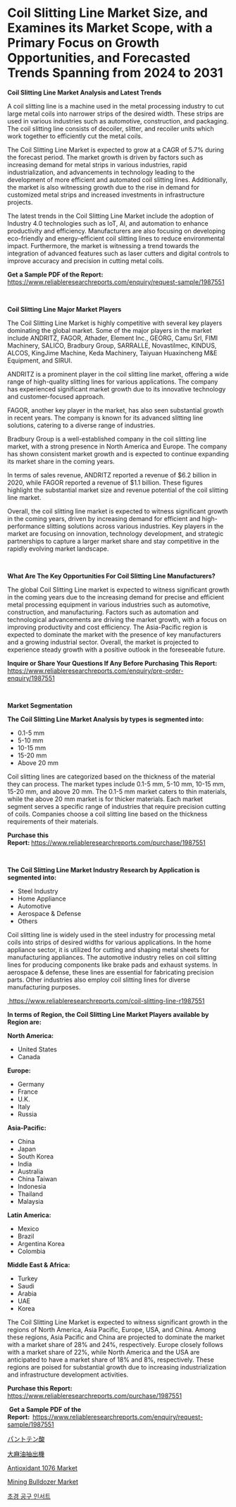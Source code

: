 <p><h1>Coil Slitting Line Market Size, and Examines its Market Scope, with a Primary Focus on Growth Opportunities, and Forecasted Trends Spanning from 2024 to 2031</h1></p><p><strong>Coil Slitting Line Market Analysis and Latest Trends</strong></p>
<p><p>A coil slitting line is a machine used in the metal processing industry to cut large metal coils into narrower strips of the desired width. These strips are used in various industries such as automotive, construction, and packaging. The coil slitting line consists of decoiler, slitter, and recoiler units which work together to efficiently cut the metal coils.</p><p>The Coil Slitting Line Market is expected to grow at a CAGR of 5.7% during the forecast period. The market growth is driven by factors such as increasing demand for metal strips in various industries, rapid industrialization, and advancements in technology leading to the development of more efficient and automated coil slitting lines. Additionally, the market is also witnessing growth due to the rise in demand for customized metal strips and increased investments in infrastructure projects.</p><p>The latest trends in the Coil Slitting Line Market include the adoption of Industry 4.0 technologies such as IoT, AI, and automation to enhance productivity and efficiency. Manufacturers are also focusing on developing eco-friendly and energy-efficient coil slitting lines to reduce environmental impact. Furthermore, the market is witnessing a trend towards the integration of advanced features such as laser cutters and digital controls to improve accuracy and precision in cutting metal coils.</p></p>
<p><strong>Get a Sample PDF of the Report:&nbsp;</strong> <a href="https://www.reliableresearchreports.com/enquiry/request-sample/1987551">https://www.reliableresearchreports.com/enquiry/request-sample/1987551</a></p>
<p>&nbsp;</p>
<p><strong>Coil Slitting Line Major Market Players</strong></p>
<p><p>The Coil Slitting Line Market is highly competitive with several key players dominating the global market. Some of the major players in the market include ANDRITZ, FAGOR, Athader, Element Inc., GEORG, Camu Srl, FIMI Machinery, SALICO, Bradbury Group, SARRALLE, Novastilmec, KINDUS, ALCOS, KingJime Machine, Keda Machinery, Taiyuan Huaxincheng M&E Equipment, and SIRUI.</p><p>ANDRITZ is a prominent player in the coil slitting line market, offering a wide range of high-quality slitting lines for various applications. The company has experienced significant market growth due to its innovative technology and customer-focused approach.</p><p>FAGOR, another key player in the market, has also seen substantial growth in recent years. The company is known for its advanced slitting line solutions, catering to a diverse range of industries.</p><p>Bradbury Group is a well-established company in the coil slitting line market, with a strong presence in North America and Europe. The company has shown consistent market growth and is expected to continue expanding its market share in the coming years.</p><p>In terms of sales revenue, ANDRITZ reported a revenue of $6.2 billion in 2020, while FAGOR reported a revenue of $1.1 billion. These figures highlight the substantial market size and revenue potential of the coil slitting line market.</p><p>Overall, the coil slitting line market is expected to witness significant growth in the coming years, driven by increasing demand for efficient and high-performance slitting solutions across various industries. Key players in the market are focusing on innovation, technology development, and strategic partnerships to capture a larger market share and stay competitive in the rapidly evolving market landscape.</p></p>
<p>&nbsp;</p>
<p><strong>What Are The Key Opportunities For Coil Slitting Line Manufacturers?</strong></p>
<p><p>The global Coil Slitting Line market is expected to witness significant growth in the coming years due to the increasing demand for precise and efficient metal processing equipment in various industries such as automotive, construction, and manufacturing. Factors such as automation and technological advancements are driving the market growth, with a focus on improving productivity and cost efficiency. The Asia-Pacific region is expected to dominate the market with the presence of key manufacturers and a growing industrial sector. Overall, the market is projected to experience steady growth with a positive outlook in the foreseeable future.</p></p>
<p><strong>Inquire or Share Your Questions If Any Before Purchasing This Report:</strong> <a href="https://www.reliableresearchreports.com/enquiry/pre-order-enquiry/1987551">https://www.reliableresearchreports.com/enquiry/pre-order-enquiry/1987551</a></p>
<p>&nbsp;</p>
<p><strong>Market Segmentation</strong></p>
<p><strong>The Coil Slitting Line Market Analysis by types is segmented into:</strong></p>
<p><ul><li>0.1-5 mm</li><li>5-10 mm</li><li>10-15 mm</li><li>15-20 mm</li><li>Above 20 mm</li></ul></p>
<p><p>Coil slitting lines are categorized based on the thickness of the material they can process. The market types include 0.1-5 mm, 5-10 mm, 10-15 mm, 15-20 mm, and above 20 mm. The 0.1-5 mm market caters to thin materials, while the above 20 mm market is for thicker materials. Each market segment serves a specific range of industries that require precision cutting of coils. Companies choose a coil slitting line based on the thickness requirements of their materials.</p></p>
<p><strong>Purchase this Report:&nbsp;</strong><a href="https://www.reliableresearchreports.com/purchase/1987551">https://www.reliableresearchreports.com/purchase/1987551</a></p>
<p>&nbsp;</p>
<p><strong>The Coil Slitting Line Market Industry Research by Application is segmented into:</strong></p>
<p><ul><li>Steel Industry</li><li>Home Appliance</li><li>Automotive</li><li>Aerospace & Defense</li><li>Others</li></ul></p>
<p><p>Coil slitting line is widely used in the steel industry for processing metal coils into strips of desired widths for various applications. In the home appliance sector, it is utilized for cutting and shaping metal sheets for manufacturing appliances. The automotive industry relies on coil slitting lines for producing components like brake pads and exhaust systems. In aerospace & defense, these lines are essential for fabricating precision parts. Other industries also employ coil slitting lines for diverse manufacturing purposes.</p></p>
<p><a href="https://www.reliableresearchreports.com/coil-slitting-line-r1987551">&nbsp;https://www.reliableresearchreports.com/coil-slitting-line-r1987551</a></p>
<p><strong>In terms of Region, the Coil Slitting Line Market Players available by Region are:</strong></p>
<p>
    <p> <strong> North America: </strong>
        <ul>
            <li>United States</li>
            <li>Canada</li>
        </ul>
        </p> 
    <p> <strong> Europe: </strong>
        <ul>
            <li>Germany</li>
            <li>France</li>
            <li>U.K.</li>
            <li>Italy</li>
            <li>Russia</li>
        </ul>
        </p> 
    <p> <strong> Asia-Pacific: </strong>
        <ul>
            <li>China</li>
            <li>Japan</li>
            <li>South Korea</li>
            <li>India</li>
            <li>Australia</li>
            <li>China Taiwan</li>
            <li>Indonesia</li>
            <li>Thailand</li>
            <li>Malaysia</li>
        </ul>
        </p> 
    <p> <strong> Latin America: </strong>
        <ul>
            <li>Mexico</li>
            <li>Brazil</li>
            <li>Argentina Korea</li>
            <li>Colombia</li>
        </ul>
        </p> 
    <p> <strong> Middle East & Africa: </strong>
        <ul>
            <li>Turkey</li>
            <li>Saudi</li>
            <li>Arabia</li>
            <li>UAE</li>
            <li>Korea</li>
        </ul>
    </p>
    </p>
<p><p>The Coil Slitting Line Market is expected to witness significant growth in the regions of North America, Asia Pacific, Europe, USA, and China. Among these regions, Asia Pacific and China are projected to dominate the market with a market share of 28% and 24%, respectively. Europe closely follows with a market share of 22%, while North America and the USA are anticipated to have a market share of 18% and 8%, respectively. These regions are poised for substantial growth due to increasing industrialization and infrastructure development activities.</p></p>
<p><strong>Purchase this Report: </strong><a href="https://www.reliableresearchreports.com/purchase/1987551">https://www.reliableresearchreports.com/purchase/1987551</a></p>
<p>&nbsp;<strong>Get a Sample PDF of the Report:&nbsp;&nbsp;</strong><a href="https://www.reliableresearchreports.com/enquiry/request-sample/1987551">https://www.reliableresearchreports.com/enquiry/request-sample/1987551</a></p>
<p><strong></strong></p>
<p><p><a href="https://github.com/hilmi-2a/Market-Research-Report-List-1/blob/main/412296734252.md">パントテン酸</a></p><p><a href="https://github.com/jkjreqjscoxx7/Market-Research-Report-List-1/blob/main/307917734251.md">大麻油抽出機</a></p><p><a href="https://issuu.com/reportprime-2/docs/antioxidant-1076-market-size-2030.pptx">Antioxidant 1076 Market</a></p><p><a href="https://github.com/jerrycopelandthomaswsqd8q/Market-Research-Report-List-2/blob/main/mining-bulldozer-market.md">Mining Bulldozer Market</a></p><p><a href="https://github.com/nuekbpymrrz5/Market-Research-Report-List-1/blob/main/870430431370.md">초경 공구 인서트</a></p></p>